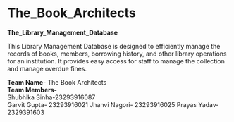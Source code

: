 # The_Book_Architects

**The_Library_Management_Database**
  
This Library Management Database is designed to efficiently manage the records of books, members, borrowing history, and other library operations for an institution. It provides easy access for staff to manage the collection and manage overdue fines.

**Team Name**- The Book Architects   
**Team Members-**      
  Shubhika Sinha-23293916087    
  Garvit Gupta- 23293916021
  Jhanvi Nagori- 23293916025 
  Prayas Yadav- 2329391603

